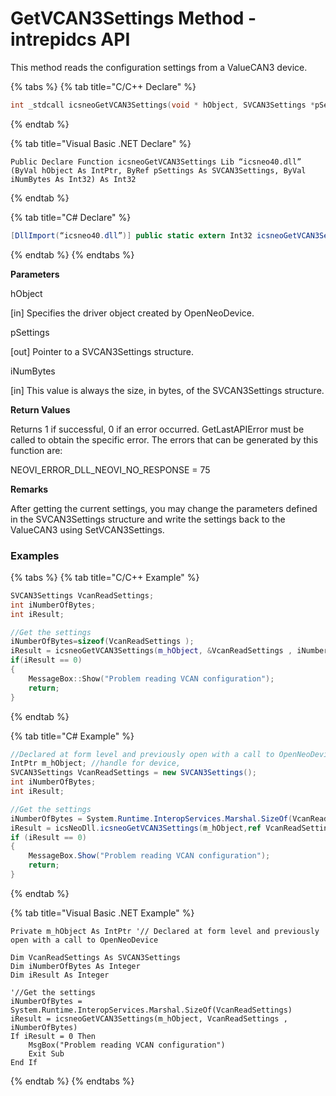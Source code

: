 # GetVCAN3Settings Method - intrepidcs API

This method reads the configuration settings from a ValueCAN3 device.

{% tabs %}
{% tab title="C/C++ Declare" %}
```cpp
int _stdcall icsneoGetVCAN3Settings(void * hObject, SVCAN3Settings *pSettings, int iNumBytes);
```
{% endtab %}

{% tab title="Visual Basic .NET Declare" %}
```vbnet
Public Declare Function icsneoGetVCAN3Settings Lib “icsneo40.dll” (ByVal hObject As IntPtr, ByRef pSettings As SVCAN3Settings, ByVal iNumBytes As Int32) As Int32
```
{% endtab %}

{% tab title="C# Declare" %}
```csharp
[DllImport(“icsneo40.dll”)] public static extern Int32 icsneoGetVCAN3Settings(IntPtr hObject, ref SVCAN3Settings pSettings, Int32 iNumBytes);
```
{% endtab %}
{% endtabs %}

**Parameters**

hObject

\[in] Specifies the driver object created by OpenNeoDevice.

pSettings

\[out] Pointer to a SVCAN3Settings structure.

iNumBytes

\[in] This value is always the size, in bytes, of the SVCAN3Settings structure.

**Return Values**

Returns 1 if successful, 0 if an error occurred. GetLastAPIError must be called to obtain the specific error. The errors that can be generated by this function are:

NEOVI\_ERROR\_DLL\_NEOVI\_NO\_RESPONSE = 75

**Remarks**

After getting the current settings, you may change the parameters defined in the SVCAN3Settings structure and write the settings back to the ValueCAN3 using SetVCAN3Settings.

### Examples

{% tabs %}
{% tab title="C/C++ Example" %}
```cpp
SVCAN3Settings VcanReadSettings;
int iNumberOfBytes;
int iResult;

//Get the settings
iNumberOfBytes=sizeof(VcanReadSettings );
iResult = icsneoGetVCAN3Settings(m_hObject, &VcanReadSettings , iNumberOfBytes);
if(iResult == 0)
{
    MessageBox::Show("Problem reading VCAN configuration");
    return;
}
```
{% endtab %}

{% tab title="C# Example" %}
```csharp
//Declared at form level and previously open with a call to OpenNeoDevice
IntPtr m_hObject; //handle for device,
SVCAN3Settings VcanReadSettings = new SVCAN3Settings();
int iNumberOfBytes;
int iResult;

//Get the settings
iNumberOfBytes = System.Runtime.InteropServices.Marshal.SizeOf(VcanReadSettings);
iResult = icsNeoDll.icsneoGetVCAN3Settings(m_hObject,ref VcanReadSettings , iNumberOfBytes);
if (iResult == 0)
{
    MessageBox.Show("Problem reading VCAN configuration");
    return;
}
```
{% endtab %}

{% tab title="Visual Basic .NET Example" %}
```vbnet
Private m_hObject As IntPtr '// Declared at form level and previously open with a call to OpenNeoDevice

Dim VcanReadSettings As SVCAN3Settings
Dim iNumberOfBytes As Integer
Dim iResult As Integer

'//Get the settings
iNumberOfBytes = System.Runtime.InteropServices.Marshal.SizeOf(VcanReadSettings)
iResult = icsneoGetVCAN3Settings(m_hObject, VcanReadSettings , iNumberOfBytes)
If iResult = 0 Then
    MsgBox("Problem reading VCAN configuration")
    Exit Sub
End If
```
{% endtab %}
{% endtabs %}

